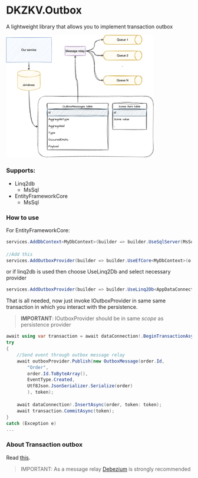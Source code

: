 # DKZKV.Outbox

A lightweight library that allows you to implement transaction outbox

<img src="https://github.com/dkzkv/DKZKV.Outbox/blob/main/assets/outbox-1.png?raw=true" alt="drawing" width="400"/>

### Supports:
+ Linq2db
    + MsSql
+ EntityFrameworkCore
    + MsSql

### How to use
For EntityFrameworkCore:
```csharp
services.AddDbContext<MyDbContext>(builder => builder.UseSqlServer(MsSqlConnectionString));

//Add this
services.AddOutboxProvider(builder => builder.UseEfCore<MyDbContext>(o => o.UseSqlServer()));
```
or if linq2db is used then choose UseLinq2Db and select necessary provider 

```csharp
services.AddOutboxProvider(builder => builder.UseLinq2Db<AppDataConnection>(o => o.UseSqlServer()));```
```
That is all needed, now just invoke IOutboxProvider in same  same transaction in which you interact with the persistence.

> **IMPORTANT**: IOutboxProvider should be in same *scope* as persistence provider

```csharp
await using var transaction = await dataConnection!.BeginTransactionAsync(token);
try
{
    //Send event through outbox message relay
    await outboxProvider.Publish(new OutboxMessage(order.Id,
        "Order",
        order.Id.ToByteArray(),
        EventType.Created,
        Utf8Json.JsonSerializer.Serialize(order)
        ), token);

    await dataConnection!.InsertAsync(order, token: token);      
    await transaction.CommitAsync(token);
}
catch (Exception e)
...     
```

### About Transaction outbox
Read [this](https://microservices.io/patterns/data/transactional-outbox.html).

> IMPORTANT:  As a message relay [Debezium](https://debezium.io/) is strongly recommended





